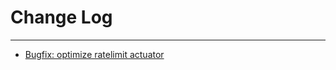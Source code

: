 # Change Log
---

- [Bugfix: optimize ratelimit actuator](https://github.com/Tencent/spring-cloud-tencent/pull/413)